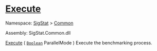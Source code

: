 # [Execute](./VerifierBenchmark-100663382.md)

Namespace: [SigStat]() > [Common](./../README.md)

Assembly: SigStat.Common.dll

[Execute](./VerifierBenchmark-100663382.md) ( [`Boolean`](https://docs.microsoft.com/en-us/dotnet/api/System.Boolean) ParallelMode )	Execute the benchmarking process.
